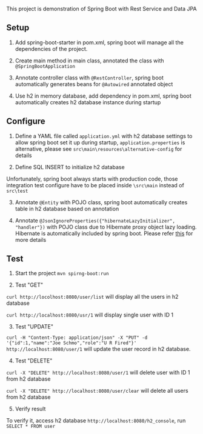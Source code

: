 This project is demonstration of Spring Boot with Rest Service and Data JPA  



## Setup

1. Add spring-boot-starter in pom.xml, spring boot will manage all the dependencies of the project.

2. Create main method in main class, annotated the class with `@SpringBootApplication`

3. Annotate controller class with `@RestController`, spring boot automatically generates beans for `@Autowired` annotated object

4. Use h2 in memory database, add dependency in pom.xml, spring boot automatically creates h2 database instance during startup



## Configure

1. Define a YAML file called `application.yml` with h2 database settings to allow spring boot set it up during startup, `application.properties` is alternative, please see `src\main\resources\alternative-config` for details

2. Define SQL INSERT to initialize h2 database  

Unfortunately, spring boot always starts with production code, those integration test configure have to be placed inside `\src\main` instead of `src\test`

3. Annotate `@Entity` with POJO class, spring boot automatically creates table in h2 database based on annotation

4. Annotate `@JsonIgnoreProperties({"hibernateLazyInitializer", "handler"})` with POJO class due to Hibernate proxy object lazy loading. Hibernate is automatically included by spring boot. Please refer [this](https://stackoverflow.com/questions/24994440/no-serializer-found-for-class-org-hibernate-proxy-pojo-javassist-javassist) for more details



## Test

1. Start the project `mvn spirng-boot:run`

2. Test "GET"

`curl http://locolhost:8080/user/list` will display all the users in h2 database

`curl http://localhost:8080/usr/1` will display single user with ID 1

3. Test "UPDATE"

`curl -H "Content-Type: application/json" -X "PUT" -d '{"id":1,"name":"Joe Schmo","role":"U R Fired"}' http://localhost:8080/user/1` will update the user record in h2 database.

4. Test "DELETE"

`curl -X "DELETE" http://localhost:8080/user/1` will delete user with ID 1 from h2 database

`curl -X "DELETE" http://localhost:8080/user/clear` will delete all users from h2 database

5. Verify result  

To verify it, access h2 database `http://localhost:8080/h2_console`, run `SELECT * FROM user`
